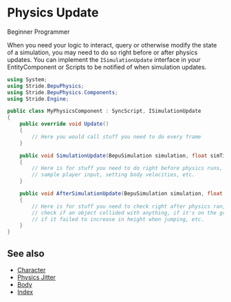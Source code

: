 # Physics Update

<span class="badge text-bg-primary">Beginner</span>
<span class="badge text-bg-success">Programmer</span>

When you need your logic to interact, query or otherwise modify the state of a simulation, you may need to do so right before or after physics updates. You can implement the `ISimulationUpdate` interface in your EntityComponent or Scripts to be notified of when simulation updates.

```cs
using System;
using Stride.BepuPhysics;
using Stride.BepuPhysics.Components;
using Stride.Engine;

public class MyPhysicsComponent : SyncScript, ISimulationUpdate
{
    public override void Update()
    {
        // Here you would call stuff you need to do every frame
    }

    public void SimulationUpdate(BepuSimulation simulation, float simTimeStep)
    {
        // Here is for stuff you need to do right before physics runs, 
        // sample player input, setting body velocities, etc.
    }

    public void AfterSimulationUpdate(BepuSimulation simulation, float simTimeStep)
    {
        // Here is for stuff you need to check right after physics ran, 
        // check if an object collided with anything, if it's on the ground, 
        // if it failed to increase in height when jumping, etc.
    }
}
```

## See also

* [Character](characters.md)
* [Physics Jitter](fix-physics-jitter.md)
* [Body](rigid-bodies.md)
* [Index](index.md)
